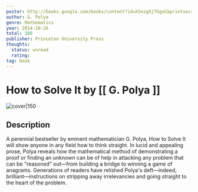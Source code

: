 ```yaml
---
poster: http://books.google.com/books/content?id=X3xsgXjTGgoC&printsec=frontcover&img=1&zoom=1&edge=curl&source=gbs_api
author: G. Polya
genre: Mathematics
year: 2014-10-26
total: 288
publisher: Princeton University Press
thoughts:
  status: unread
  rating:
tag: book
---
```


# How to Solve It by [[ G. Polya ]]

![cover|150](http://books.google.com/books/content?id=X3xsgXjTGgoC&printsec=frontcover&img=1&zoom=1&edge=curl&source=gbs_api)

## Description

A perennial bestseller by eminent mathematician G. Polya, How to Solve It will show anyone in any field how to think straight. In lucid and appealing prose, Polya reveals how the mathematical method of demonstrating a proof or finding an unknown can be of help in attacking any problem that can be "reasoned" out—from building a bridge to winning a game of anagrams. Generations of readers have relished Polya's deft—indeed, brilliant—instructions on stripping away irrelevancies and going straight to the heart of the problem.